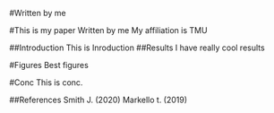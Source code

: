 #Written by me

#This is my paper
Written by me
My affiliation is TMU

##Introduction
This is Inroduction 
##Results
I have really cool results

#Figures
Best figures

#Conc
This is conc.

##References
Smith J. (2020)
Markello t. (2019)

